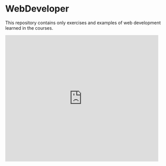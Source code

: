 # WebDeveloper
This repository contains only exercises and examples of web development learned in the courses.

<iframe src="https://scratch.mit.edu/projects/680981044/embed" allowtransparency="true" width="485" height="402" frameborder="0" scrolling="no" allowfullscreen></iframe>
